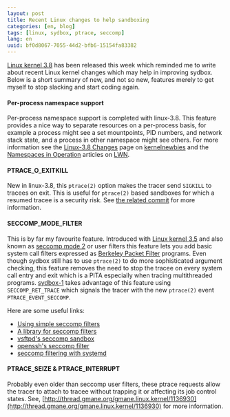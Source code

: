```yaml
---
layout: post
title: Recent Linux changes to help sandboxing
categories: [en, blog]
tags: [linux, sydbox, ptrace, seccomp]
lang: en
uuid: bf0d8067-7055-44d2-bfb6-15154fa83382
---
```


[Linux kernel 3.8][1] has been released this week which reminded me to write
about recent Linux kernel changes which may help in improving sydbox. Below is a
short summary of new, and not so new, features merely to get myself to stop
slacking and start coding again.

#### Per-process namespace support

Per-process namespace support is completed with linux-3.8. This feature provides
a nice way to separate resources on a per-process basis, for example a process
might see a set mountpoints, PID numbers, and network stack state, and a process
in other namespace might see others. For more information see the
[Linux-3.8 Changes][2] page on [kernelnewbies][3] and
the [Namespaces in Operation][4] articles on [LWN][5].

#### PTRACE\_O\_EXITKILL

New in linux-3.8, this `ptrace(2)` option makes the tracer send `SIGKILL` to
tracees on exit. This is useful for `ptrace(2)` based sandboxes for which a
resumed tracee is a security risk. See [the related commit][6] for more
information.

#### SECCOMP\_MODE\_FILTER

This is by far my favourite feature. Introduced with [Linux kernel 3.5][7] and
also known as [seccomp mode 2][8] or user filters this feature lets you add
basic system call filters expressed as [Berkeley Packet Filter][9] programs.
Even though sydbox still has to use `ptrace(2)` to do more sophisticated
argument checking, this feature removes the need to stop the tracee on every
system call entry and exit which is a PITA especially when tracing multithreaded
programs. [sydbox-1][10] takes advantage of this feature using
`SECCOMP_RET_TRACE` which signals the tracer with the new `ptrace(2)` event
`PTRACE_EVENT_SECCOMP`.

Here are some useful links:

- [Using simple seccomp filters](http://outflux.net/teach-seccomp/)
- [A library for seccomp filters](https://lwn.net/Articles/494252/)
- [vsftpd's seccomp sandbox](ftp://vsftpd.beasts.org/users/cevans/untar/vsftpd-3.0.0/seccompsandbox.c)
- [openssh's seccomp filter](http://hg.mindrot.org/openssh/rev/f40779d28db5)
- [seccomp filtering with systemd](https://plus.google.com/115547683951727699051/posts/cb3uNFMNUyK)

#### PTRACE\_SEIZE & PTRACE\_INTERRUPT

Probably even older than seccomp user filters, these ptrace requests allow the
tracer to attach to tracee without trapping it or affecting its job control
states. See,
[http://thread.gmane.org/gmane.linux.kernel/1136930](http://thread.gmane.org/gmane.linux.kernel/1136930)
for more information.

[1]: https://lkml.org/lkml/2013/2/18/476
[2]: http://kernelnewbies.org/Linux_3.8#head-789c8108e8185c402b6583480cbab3664882dfd0
[3]: http://kernelnewbies.org/
[4]: https://lwn.net/Articles/531114/
[5]: https://lwn.net/
[6]: https://git.kernel.org/linus/992fb6e170639b0849bace8e49bf31bd37c4123c
[7]: https://lkml.org/lkml/2012/7/21/114
[8]: http://kernelnewbies.org/Linux_3.5#head-c48d6a7a26b6aae95139358285eee012d6212b9e
[9]: http://en.wikipedia.org/wiki/Berkeley_Packet_Filter
[10]: http://git.exherbo.org/sydbox-1.git/
